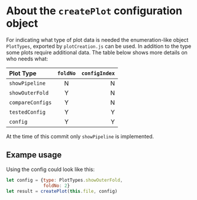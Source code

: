 # About the `createPlot` configuration object

For indicating what type of plot data is needed the enumeration-like object `PlotTypes`, exported by `plotCreation.js` can be used.
In addition to the type some plots require additional data. The table below shows more details on who needs what:

| Plot Type        | `foldNo` | `configIndex` |
| :--------------- | :------: | ------------: |
| `showPipeline`   |    N     |        N      |
| `showOuterFold`  |    Y     |        N      |
| `compareConfigs` |    Y     |        N      |
| `testedConfig`   |    Y     |        Y      |
| `config`         |    Y     |        Y      |  

At the time of this commit only `showPipeline` is implemented.

## Exampe usage

Using the config could look like this:

```js
let config = {type: PlotTypes.showOuterFold,
              foldNo: 2}
let result = createPlot(this.file, config)
```
